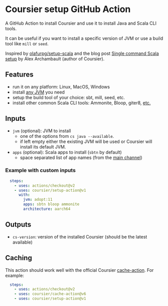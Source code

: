 # Coursier setup GitHub Action

A GitHub Action to install Coursier and use it to install Java and Scala CLI tools.

It can be useful if you want to install a specific version of JVM or use a build tool like `mill` or `seed`.

Inspired by [olafurpg/setup-scala](https://github.com/olafurpg/setup-scala) and the blog post [Single command Scala setup](https://alexarchambault.github.io/posts/2020-09-21-cs-setup.html) by Alex Archambault (author of Coursier).

## Features

- run it on any platform: Linux, MacOS, Windows
- install [any JVM](https://get-coursier.io/docs/cli-java.html#jvm-index) you need
- setup the build tool of your choice: sbt, mill, seed, etc.
- install other common Scala CLI tools: Ammonite, Bloop, giter8, [etc.](https://github.com/coursier/apps/tree/master/apps/resources)

## Inputs

- `jvm` (optional): JVM to install
  - one of the options from `cs java --available`.
  - if left empty either the existing JVM will be used or Coursier will install its default JVM.
- `apps` (optional): Scala apps to install (`sbtn` by default)
  - space separated list of app names (from the [main channel](https://github.com/coursier/apps))

### Example with custom inputs

```yml
  steps:
    - uses: actions/checkout@v2
    - uses: coursier/setup-action@v1
      with:
        jvm: adopt:11
        apps: sbtn bloop ammonite
        architecture: aarch64
```

## Outputs

- `cs-version`: version of the installed Coursier (should be the latest available)

## Caching

This action should work well with the official Coursier [cache-action](https://github.com/coursier/cache-action). For example:

```yml
  steps:
    - uses: actions/checkout@v2
    - uses: coursier/cache-action@v6
    - uses: coursier/setup-action@v1
```
